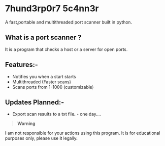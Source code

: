 # 7hund3rp0r7 5c4nn3r

A fast,portable and multithreaded port scanner built in python.

## What is a port scanner ?
It is a program that checks a host or a server for open ports.

## Features:-
- Notifies you when a start starts
- Multithreaded (Faster scans)
- Scans ports from 1-1000 (customizable)

## Updates Planned:-
- Export scan results to a txt file. - one day....

> __Warning__
> 
I am not responsible for your actions using this program. It is for educational purposes only, please use it legally.
